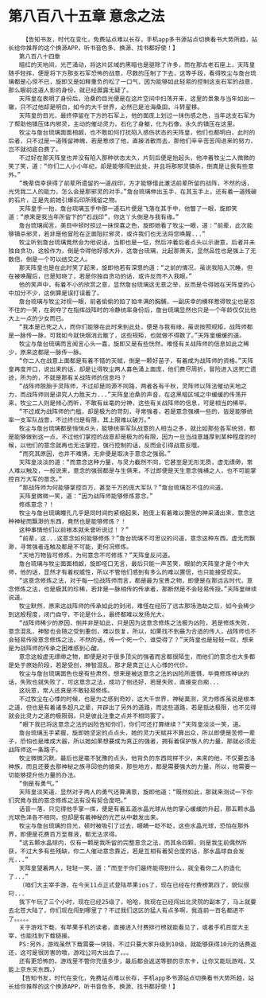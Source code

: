 # 第八百八十五章 意念之法
        【告知书友，时代在变化，免费站点难以长存，手机app多书源站点切换看书大势所趋，站长给你推荐的这个换源APP，听书音色多、换源、找书都好使！】
       第八百八十四章
       暗红的天地间，光芒涌动，将这片区域的黑暗也是驱除了许多，而在那古老石座上，天阵皇随手轻挥，便是将下方那支石军恐怖的战意，尽数的压制了下去，这等手段，看得牧尘与詹台琉璃都是心惊不已，旋即又是如释重负的松了一口气，因为能够如此轻易的控制这支石军的战意，那么眼前这道人影的身份，就已经展露无疑了。
       天阵皇在表明了身份后，沧桑的目光便是在这片空间中扫荡开来，这里的景象与当年如出一辙，只不过他却是明白，如今的大千世界，必然已是沧海桑田，斗转星移。
       天阵皇的目光，最终停留在下方的石军上，他的面庞上划过一抹伤感之色，当年这支石军为了帮助他镇压体内邪灵，主动的催动灵力，石化了身躯，化为石像，永久的镇压在这里。
       牧尘与詹台琉璃面面相觑，也不敢如何打扰陷入感伤状态的天阵皇，他们也都明白，此时的后者，只不过是一道残留神魄，若是惹烦了他，直接消散而去，那他们辛辛苦苦闯进来的努力，岂不就彻底白费了。
       不过好在那天阵皇也并没有陷入那种状态太久，片刻后便是抬起头，他冲着牧尘二人微微的笑了笑，道：“你们二人小小年纪，却是能够闯到此处，并且将那邪灵镇杀，倒真是让我有些意外。”
       “晚辈侥幸获得了前辈所遗留的一道战印，方才能够借此激活前辈所留的战阵，不然的话，光凭我二人的能力，怎么会是那邪灵的对手。”詹台琉璃伸出玉手，在其玉手上，还有着一道残破的石片，正是先前她引爆石印所残留之物。
       天阵皇手一抬，詹台琉璃玉手中那一道石片便是飞落在其手中，他瞥了一眼，旋即笑道：“原来是我当年所留下的“石战印”，你这丫头倒是与我有缘。”
       詹台琉璃闻言，美目中顿时掠过一抹惊喜之色，旋即她看了牧尘一眼，道：“前辈，此次能够镇杀邪灵，若非是他冒险在正面阻拦邪灵，或许我们也无法将您唤醒...”
       牧尘听到詹台琉璃竟然会为他说话，当即也是一怔，然后冲着后者点头以示谢意，后者并未独自贪功，这般作为，倒是令得他好感大升，这詹台琉璃，比起那萧天，显然品性也是强上了无数倍，倒是一个可以结交之人。
       那天阵皇也是在此时笑了起来，旋即他若有深意的道：“之前的情况，虽说我陷入沉睡，但在被唤醒后，已是知晓了，若是你独自贪功的话，或许反而不入我眼。”
       他的笑声中，有着不小的欣赏之意，显然詹台琉璃这无意之举，反而是令得她在天阵皇的心中加分不少，这倒算是误打误着了。
       詹台琉璃与牧尘对视一眼，前者偷偷的拍了拍丰满的胸脯，一副庆幸的模样惹得牧尘也是忍不住的一笑，在剥夺了在指挥战阵时的冷静统率身份后，詹台琉璃显然也只是一个年龄仅仅比他大上一点的少女而已。
       “我本是已死之人，而你们能够在此时来到此处，便是与我有缘，虽说按照规矩，战阵师都是一脉传一脉，可我如今就快烟消云散了，这些规矩，也就做不得数了。”天阵皇缓缓的道。
       牧尘与詹台琉璃而言闻言心头一喜，旋即又是有些恍然，难怪有关战阵师的信息如此之稀少，原来这都是一脉传一脉。
       “你二人在战意上面都是有着不错的天赋，倒是一颗好苗子，有着成为战阵师的资格。”天阵皇再度开口，说出来的话，却是让得牧尘两人喜色涌上面庞，他们费尽周折，冒险进入这死亡遗迹，所为的，不就是那有关战阵师的信息吗？
       “战阵师脱胎于灵阵师，不过却是同源不同路，两者各有千秋，灵阵师以阵法催动天地之力，而战阵师则是讲究人力胜天力...”天阵皇沧桑的声音，在这黑暗区域之中缓缓的传荡开来，牧尘二人则是倾心而听，不敢有丝毫的分神，这些有关战阵师的信息，可是相当的稀罕。
       “不过成为战阵师的门槛，却是极为的苛刻，寻常强者，若是意念强横一些的，皆是能够统率一支军队战意，不过终归是有限，其上限难以破万。”
       牧尘与詹台琉璃都是悄悄点头，能够统率军队战意的人相当之多，就比如那些各军统领，都是能够做到这一点，不过他们掌控的战意却是极为的有限，因为一旦当战意雄厚到某种程度的时候，以他们的意念就再也无法掌控，强行控制的话，反而会引得战意反噬。
       “而究其原因，也并不难猜，无非便是取决于意念之强弱。”
       天阵皇淡淡的道：“而意念这种力量，与灵力截然不同，它甚至是无形无质，虚无缥缈，常人难以触及，一般说来，意念的强弱都是与生俱来，不过即便是天生意念强横之人，也不可能掌控百万大军的意念。”
       “那战阵师为何能够掌控百万，甚至千万的庞大军队？”詹台琉璃忍不住的问道。
       天阵皇微微一笑，道：“因为战阵师能够修炼意念。”
       修炼意念？！
       牧尘与詹台琉璃瞳孔几乎是同时间的紧缩起来，脸庞上有着难以置信的神采涌出来，意念这种神秘而飘渺的东西，竟然也是能够修炼？！
       这种事情他们以前根本就未曾听说过！？”
       “前辈，这...这意念如何能够修炼？”詹台琉璃不可思议的问道，意念这种东西，虚无而飘渺，寻常强者连触及都是不可能，更何况修炼。
       “天地万物皆可修炼，为何意念不可修炼？”天阵皇反问道。
       詹台琉璃与牧尘面面相觑，旋即哑口无言，最后只能一声苦笑，眼前的天阵皇才是个中大师，他的话，显然才有着权威性，所以不管他们感到有多么的难以置信，也只能接受现实。
       “这意念修炼之法，对于每一位战阵师而言，都是最为宝贵之物，即便是在那远古时代，意念修炼之法，也是极其的珍稀，若非是一脉相传的传承者，那断然是不会轻易传授。”天阵皇继续说道。
       牧尘默然，原来这战阵师的传承如此的封闭，难怪在经历了远古那场浩劫之后，如今会稀少到这般程度，闭门自守，不论是什么，最终都难以发扬光大。
       “战阵师稀少的原因，倒并非是如此，只是因为这意念修炼之法极为凶险，若是修炼失败，意念混乱，神智也会随之受到重创，难以恢复，所以，如果找不到最为合适的传人，战阵师也不会轻易传授意念修炼之法，不然的话，传一个死一个，谁受得了？”天阵皇也是轻轻一叹，想来是为战阵师的传承之困难感到心酸。
       意念这般虚无缥缈之物，即便是对于很多顶尖的强者而言都很陌生，而他们的意念也大多都是处于原始阶段，若是受创，神智混乱，那才是真正让人心悸的代价。
       牧尘与詹台琉璃面色也是有些肃然，想来是被这意念之法的凶险所震慑，毕竟修炼神诀的话，失败也就失败了，可这意念之法，成功了倒还好，若是失败，直接变白痴...
       这玩意，常人还真是不敢轻易修炼。
       不过牧尘在心悸的时候，也是为之感到奇妙，这大千世界，神秘莫测，灵力修炼虽说是根本之道，但也是有着诸多超凡之辈，开辟出了另外的道路，而这些道路，若是抵达极限，也不见得就会比灵力之道的极限弱，只是彼此注重之点并不相同罢了。
       “眼下我已将这意念之法的凶险告知你们，你们可还打算继续？”天阵皇淡淡一笑，道。
       詹台琉璃玉手紧握，旋即她坚定的点点头，她的灵力天赋并不算出众，所以即便是苦修一辈子，恐怕也是难成大器，所以她如果想要成为真正的强者，拥有着保护族人的力量，那就必须走战阵师这一条路子。
       牧尘微微沉默，最后也是毫不犹豫的点头，他背负的东西同样不少，未来的他，不仅要去洛神族，而且还要去那神秘之族寻回他的娘亲，那些地方，都是需要强大的力量，所以，他需要一切能够提升他力量的办法。
       “倒是有勇气。”
       天阵皇淡笑道，显然对于两人的勇气还算满意，旋即他道：“既然如此，那就来测试一下你们究竟与我的意念修炼之法有没有契合度吧。”
       话音一落，只见得他手掌一挥，便是有着五道水晶光球从他的掌心缓缓的升起，那五颗水晶光球色泽各不相同，但却是有着神秘的光芒从中散发出来。
       牧尘与詹台琉璃的目光，顿时被吸引了过去，眼睛一眨不眨，这些水晶光球，恐怕在那外界，即便是花费百万至尊液，都无法求得。
       “这五颗水晶球内，仅有一颗是我所留的完整意念之法，而其余四颗，则是我生前偶然所获，不过大多有些残缺，你二人催动意念靠近，若是互相有着契合度的话，那水晶球自会发光...”
       天阵皇望着两人，轻轻一笑，道：“而至于你们最终能得到什么，就全看你二人的造化了...”
       （咱们大主宰手游，在今天11点正式登陆苹果ios了，现在已经在付费榜第四了，貌似很叼...
       我下午玩了三个小时，现在已经25级了，哈哈，我现在已经闯出北灵院的副本了，马上就要去北苍大陆了，你们现在闯到哪里了？不过我们这区的猛人有点多啊，我连前一百名都进不了。。。。。
       关于游戏下载，有苹果手机的读者，直接进入付费排行榜就能看见了，或者手机百度大主宰，也能找到下载链接。
       PS:另外，游戏虽然下载需要一块钱，不过只要大家升级到10级，就能够获得10元的话费返还，这可是很厉害的哦，游戏公司大出血了。。。
       还有更恐怖的，游戏里不管你充值多少，最后都会返送等额的京东卡，让你又能玩游戏，又能上京东买东西。）
       【告知书友，时代在变化，免费站点难以长存，手机app多书源站点切换看书大势所趋，站长给你推荐的这个换源APP，听书音色多、换源、找书都好使！】